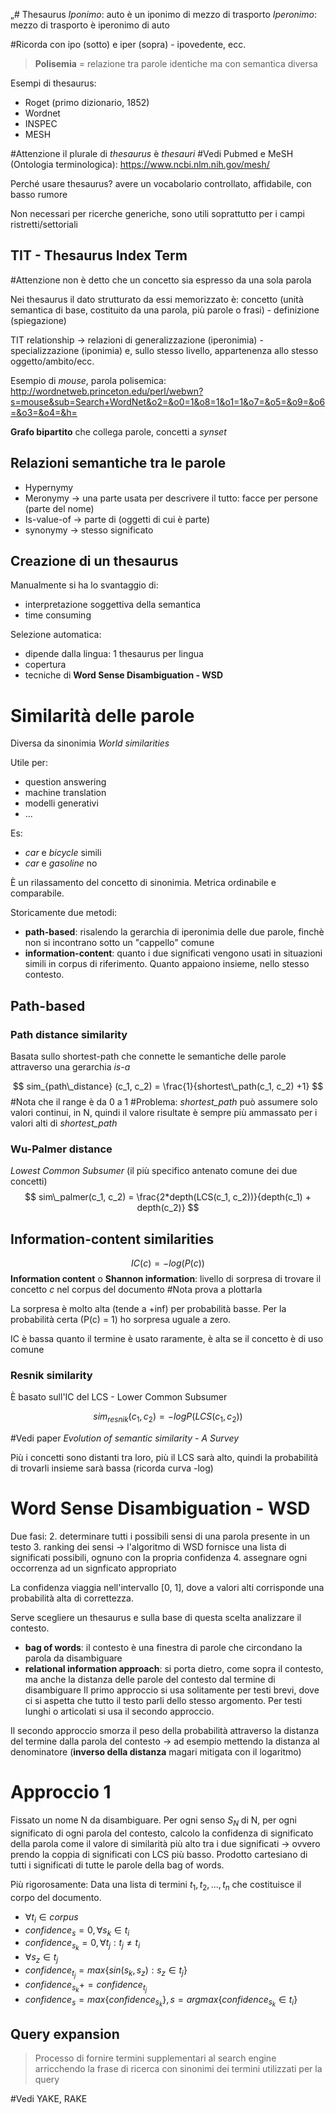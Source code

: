 „# Thesaurus
*Iponimo*: auto è un iponimo di mezzo di trasporto
*Iperonimo*: mezzo di trasporto è iperonimo di auto

#Ricorda con ipo (sotto) e iper (sopra) - ipovedente, ecc.

> **Polisemia** = relazione tra parole identiche ma con semantica diversa

Esempi di thesaurus:
- Roget (primo dizionario, 1852)
- Wordnet
- INSPEC
- MESH

#Attenzione il plurale di *thesaurus* è *thesauri*
#Vedi Pubmed e MeSH (Ontologia terminologica): https://www.ncbi.nlm.nih.gov/mesh/

Perché usare thesaurus? avere un vocabolario controllato, affidabile, con basso rumore

Non necessari per ricerche generiche, sono utili soprattutto per i campi ristretti/settoriali

## TIT - Thesaurus Index Term
#Attenzione non è detto che un concetto sia espresso da una sola parola

Nei thesaurus il dato strutturato da essi memorizzato è: concetto (unità semantica di base, costituito da una parola, più parole o frasi) - definizione (spiegazione)

TIT relationship -> relazioni di generalizzazione (iperonimia) -  specializzazione (iponimia) e, sullo stesso livello, appartenenza allo stesso oggetto/ambito/ecc.

Esempio di *mouse*, parola polisemica: http://wordnetweb.princeton.edu/perl/webwn?s=mouse&sub=Search+WordNet&o2=&o0=1&o8=1&o1=1&o7=&o5=&o9=&o6=&o3=&o4=&h=

**Grafo bipartito** che collega parole, concetti a *synset*

## Relazioni semantiche tra le parole
- Hypernymy
- Meronymy -> una parte usata per descrivere il tutto: facce per persone (parte del nome)
- Is-value-of -> parte di (oggetti di cui è parte)
- synonymy -> stesso significato

## Creazione di un thesaurus
Manualmente si ha lo svantaggio di:
- interpretazione soggettiva della semantica
- time consuming

Selezione automatica:
- dipende dalla lingua: 1 thesaurus per lingua
- copertura
- tecniche di **Word Sense Disambiguation - WSD**

# Similarità delle parole
Diversa da sinonimia
*World similarities*

Utile per:
- question answering
- machine translation
- modelli generativi
- ...

Es:
- *car* e *bicycle* simili
- *car* e *gasoline* no

È un rilassamento del concetto di sinonimia. Metrica ordinabile e comparabile.

Storicamente due metodi:
- **path-based**: risalendo la gerarchia di iperonimia delle due parole, finchè non si incontrano sotto un "cappello" comune
- **information-content**: quanto i due significati vengono usati in situazioni simili in corpus di riferimento. Quanto appaiono insieme, nello stesso contesto.

## Path-based
### Path distance similarity
Basata sullo shortest-path che connette le semantiche delle parole attraverso una gerarchia *is-a*

$$
sim_{path\_distance} (c_1, c_2) = \frac{1}{shortest\_path(c_1, c_2) +1}
$$
#Nota che il range è  da 0 a 1
#Problema: *shortest_path* può assumere solo valori continui, in N, quindi il valore risultate è sempre più ammassato per i valori alti di *shortest_path*

### Wu-Palmer distance
*Lowest Common Subsumer* (il più specifico antenato comune dei due concetti)
$$
sim\_palmer(c_1, c_2) = \frac{2*depth(LCS(c_1, c_2))}{depth(c_1) + depth(c_2)} 
$$

## Information-content similarities
$$
IC(c) = -log(P(c))
$$
**Information content** o **Shannon information**: livello di sorpresa di trovare il concetto *c* nel corpus del documento
#Nota prova a plottarla

La sorpresa è molto alta (tende a +inf) per probabilità basse. Per la probabilità certa (P(c) = 1) ho sorpresa uguale a zero.

IC è bassa quanto il termine è usato raramente, è alta se il concetto è di uso comune

### Resnik similarity
È basato sull'IC del LCS - Lower Common Subsumer

$$
sim_{resnik}(c_1, c_2) = -logP(LCS(c_1, c_2))
$$

#Vedi paper *Evolution of semantic similarity  - A Survey*

Più i concetti sono distanti tra loro, più il LCS sarà alto, quindi la probabilità di trovarli insieme sarà bassa (ricorda curva -log)

# Word Sense Disambiguation - WSD
Due fasi:
2. determinare tutti i possibili sensi di una parola presente in un testo
3. ranking dei sensi -> l'algoritmo di WSD fornisce una lista di significati possibili, ognuno con la propria confidenza
4. assegnare ogni occorrenza ad un signficato appropriato

La confidenza viaggia nell'intervallo \[0, 1\], dove a valori alti corrisponde una probabilità alta di correttezza.

Serve scegliere un thesaurus e sulla base di questa scelta analizzare il contesto.
- **bag of words**: il contesto è una finestra di parole che circondano la parola da disambiguare
- **relational information approach**: si porta dietro, come sopra il contesto, ma anche la distanza delle parole del contesto dal termine di disambiguare
Il primo approccio si usa solitamente per testi brevi, dove ci si aspetta che tutto il testo parli dello stesso argomento. Per testi lunghi o articolati si usa il secondo approccio.

Il secondo approccio smorza il peso della probabilità attraverso la distanza del termine dalla parola del contesto -> ad esempio mettendo la distanza al denominatore (**inverso della distanza** magari mitigata con il logaritmo)

# Approccio 1
Fissato un nome N da disambiguare. Per ogni senso $S_N$ di N, per ogni significato di ogni parola del contesto, calcolo la confidenza di significato della parola come il valore di similarità più alto tra i due significati -> ovvero prendo la coppia di significati con LCS più basso.
Prodotto cartesiano di tutti i significati di tutte le parole della bag of words.

Più rigorosamente:
Data una lista di termini $t_1, t_2, ..., t_n$ che costituisce il corpo del documento.
- $\forall t_i \in corpus$
- $confidence_s = 0, \forall s_k \in t_i$
- $confidence_{s_k}=0, \forall t_j : t_j \neq t_i$
- $\forall s_z \in t_j$
- $confidence_{t_j} = max\{sin(s_k, s_z) : s_z \in t_j\}$
- $confidence_{s_k} += confidence_{t_j}$
- $confidence_s = max\{confidence_{s_k}\}, s=argmax\{confidence_{s_k} \in t_i\}$
## Query expansion
>Processo di fornire termini supplementari al search engine arricchendo la frase di ricerca con sinonimi dei termini utilizzati per la query


#Vedi YAKE, RAKE